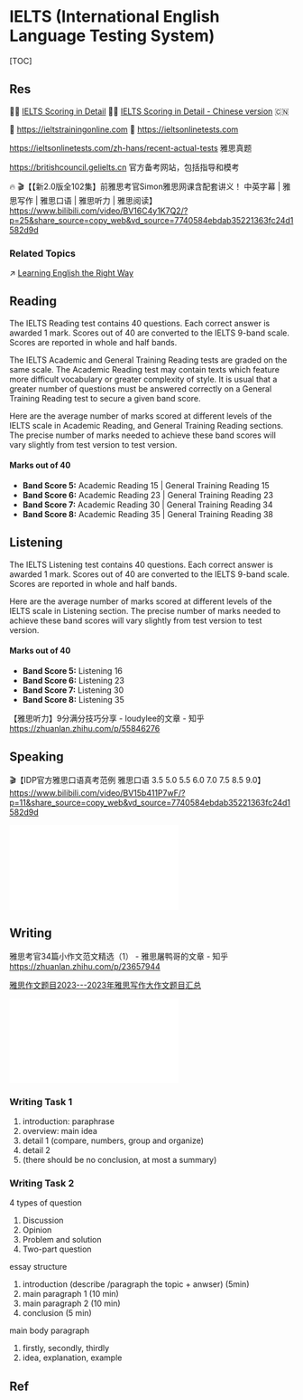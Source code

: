 # IELTS (International English Language Testing System)

[TOC]



## Res
🧑‍🏫 [IELTS Scoring in Detail](https://ielts.org/take-a-test/preparation-resources/understanding-your-score/ielts-scoring-in-detail)
🧑‍🏫 [IELTS Scoring in Detail - Chinese version](https://www.chinaielts.org/guide/band_descriptors.shtml) 🇨🇳

📝 https://ieltstrainingonline.com
📝 https://ieltsonlinetests.com

https://ieltsonlinetests.com/zh-hans/recent-actual-tests
雅思真题

https://britishcouncil.gelielts.cn
官方备考网站，包括指导和模考

🔥 🎬【【新2.0版全102集】前雅思考官Simon雅思网课含配套讲义！ 中英字幕 | 雅思写作 | 雅思口语 | 雅思听力 | 雅思阅读】 https://www.bilibili.com/video/BV16C4y1K7Q2/?p=25&share_source=copy_web&vd_source=7740584ebdab35221363fc24d1582d9d


### Related Topics
↗ [Learning English the Right Way](../../../../../../Other%20Networks%20of%20Knowledge/Arts%20&%20Cultures/📃%20Language%20&%20Literature/🌐%20Language%20Learning%20&%20Second%20Language%20Acquisition/🇬🇧%20Learning%20English%20the%20Right%20Way/Learning%20English%20the%20Right%20Way.md)



## Reading
The IELTS Reading test contains 40 questions. Each correct answer is awarded 1 mark. Scores out of 40 are converted to the IELTS 9-band scale. Scores are reported in whole and half bands.

The IELTS Academic and General Training Reading tests are graded on the same scale. The Academic Reading test may contain texts which feature more difficult vocabulary or greater complexity of style. It is usual that a greater number of questions must be answered correctly on a General Training Reading test to secure a given band score.

Here are the average number of marks scored at different levels of the IELTS scale in Academic Reading, and General Training Reading sections. The precise number of marks needed to achieve these band scores will vary slightly from test version to test version.
#### Marks out of 40 
- **Band Score 5:** Academic Reading 15 | General Training Reading 15
- **Band Score 6:** Academic Reading 23 | General Training Reading 23
- **Band Score 7:** Academic Reading 30 | General Training Reading 34
- **Band Score 8:** Academic Reading 35 | General Training Reading 38



## Listening
The IELTS Listening test contains 40 questions. Each correct answer is awarded 1 mark. Scores out of 40 are converted to the IELTS 9-band scale. Scores are reported in whole and half bands.

Here are the average number of marks scored at different levels of the IELTS scale in Listening section. The precise number of marks needed to achieve these band scores will vary slightly from test version to test version.
#### Marks out of 40
- **Band Score 5:** Listening 16
- **Band Score 6:** Listening 23
- **Band Score 7:** Listening 30 
- **Band Score 8:** Listening 35


【雅思听力】9分满分技巧分享 - loudylee的文章 - 知乎 https://zhuanlan.zhihu.com/p/55846276



## Speaking
🎬【IDP官方雅思口语真考范例 雅思口语 3.5 5.0 5.5 6.0 7.0 7.5 8.5 9.0】 https://www.bilibili.com/video/BV15b411P7wF/?p=11&share_source=copy_web&vd_source=7740584ebdab35221363fc24d1582d9d

![ielts-speaking-band-descriptors](../../../../../../Assets/Official%20&%20Formal%20Docs/ielts-speaking-band-descriptors.pdf)



## Writing
雅思考官34篇小作文范文精选（1） - 雅思屠鸭哥的文章 - 知乎
https://zhuanlan.zhihu.com/p/23657944

[雅思作文题目2023---2023年雅思写作大作文题目汇总](https://ieltsonlinetests.com/zh-hans/writing-tips/18887718.html)


![ielts-writing-band-descriptors](../../../../../../Assets/Official%20&%20Formal%20Docs/ielts-writing-band-descriptors.pdf)



### Writing Task 1
1. introduction: paraphrase
2. overview: main idea
3. detail 1 (compare, numbers, group and organize)
4. detail 2
5. (there should be no conclusion, at most a summary)


### Writing Task 2
4 types of question
1. Discussion
2. Opinion
3. Problem and solution
4. Two-part question

essay structure
1. introduction (describe /paragraph the topic + anwser) (5min)
2. main paragraph 1 (10 min)
3. main paragraph 2 (10 min)
4. conclusion (5 min)

main body paragraph
1. firstly, secondly, thirdly
2. idea, explanation, example



## Ref
[字数不够会扣分，那雅思作文是写的越多越好吗？ - 启德留学咨询的文章 - 知乎]: https://zhuanlan.zhihu.com/p/613869100

[9分考官级雅思大作文范文之自由平等与个人成就]: http://ielts.zhan.com/xiezuo59564.html

[雅思考官Simon写作大小作文9分范文合集（全部100+篇）值得收藏]: http://ielts.zhan.com/xiezuo46991.html